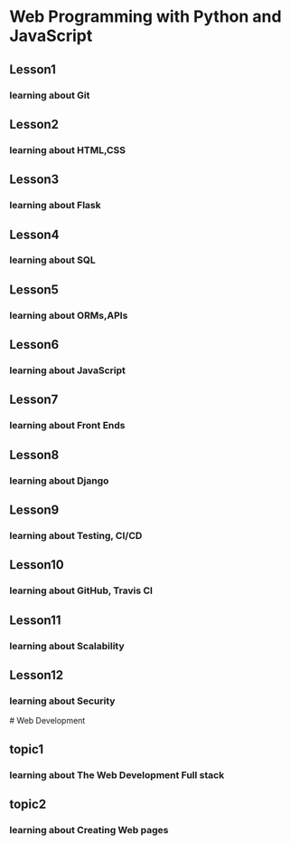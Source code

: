 # Web Programming with Python and JavaScript
<html>
  <h2>Lesson1</h2>
  <h3>learning about Git </h3>
  <h2>Lesson2</h2>
  <h3>learning about HTML,CSS </h3>
  <h2>Lesson3</h2>
  <h3>learning about Flask </h3>
  <h2>Lesson4</h2>
  <h3>learning about SQL </h3>
  <h2>Lesson5</h2>
  <h3>learning about ORMs,APIs </h3>
  <h2>Lesson6</h2>
  <h3>learning about JavaScript </h3>
  <h2>Lesson7</h2>
  <h3>learning about Front Ends</h3>
  <h2>Lesson8</h2>
  <h3>learning about Django</h3>
   <h2>Lesson9</h2>
  <h3>learning about Testing, CI/CD</h3>
    <h2>Lesson10</h2>
  <h3>learning about GitHub, Travis CI</h3>
   <h2>Lesson11</h2>
  <h3>learning about Scalability</h3>
  <h2>Lesson12</h2>
  <h3>learning about Security</h3>
  </html>
  # Web Development
  <html>
    <h2>topic1</h2>
  <h3>learning about The Web Development Full stack</h3>
  <h2>topic2</h2>
  <h3>learning about Creating Web pages</h3>
  </html>
  
